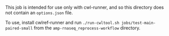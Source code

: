This job is intended for use only with cwl-runner, and so this directory
does not contain an `options.json` file.

To use, install cwlref-runner and run
`./run-cwltool.sh jobs/test-main-paired-small` from the 
`amp-rnaseq_reprocess-workflow` directory.
